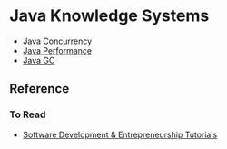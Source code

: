 # Java Knowledge Systems

* [Java Concurrency](java-concurrency.md)
* [Java Performance](java-performance.md)
* [Java GC](java-GC.md)


## Reference

### To Read
* [Software Development & Entrepreneurship Tutorials](http://tutorials.jenkov.com/)
